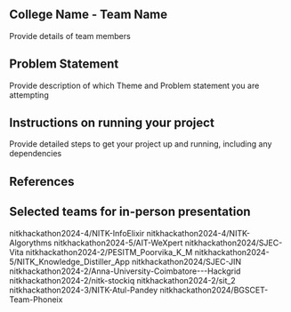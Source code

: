 ## College Name - Team Name
Provide details of team members 

## Problem Statement
Provide description of which Theme and Problem statement you are attempting

## Instructions on running your project
Provide detailed steps to get your project up and running, including any dependencies

## References


## Selected teams for in-person presentation

nitkhackathon2024-4/NITK-InfoElixir
nitkhackathon2024-4/NITK-Algorythms
nitkhackathon2024-5/AIT-WeXpert
nitkhackathon2024/SJEC-Vita
nitkhackathon2024-2/PESITM_Poorvika_K_M
nitkhackathon2024-5/NITK_Knowledge_Distiller_App
nitkhackathon2024/SJEC-JIN
nitkhackathon2024-2/Anna-University-Coimbatore---Hackgrid
nitkhackathon2024-2/nitk-stockiq
nitkhackathon2024-2/sit_2
nitkhackathon2024-3/NITK-Atul-Pandey
nitkhackathon2024/BGSCET-Team-Phoneix									
